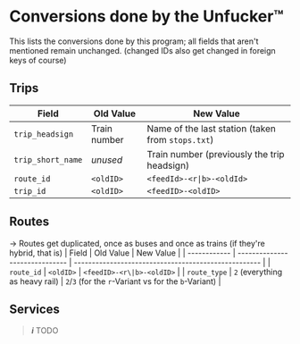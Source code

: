 # Conversions done by the Unfucker™
This lists the conversions done by this program; all fields that aren't mentioned remain unchanged. (changed IDs also get changed in foreign keys of course)

## Trips
| Field             | Old Value    | New Value                                         |
| ----------------- | ------------ | ------------------------------------------------- |
| `trip_headsign`   | Train number | Name of the last station (taken from `stops.txt`) |
| `trip_short_name` | *unused*     | Train number  (previously the trip headsign)      |
| `route_id`        | `<oldID>`    | `<feedId>-<r\|b>-<oldId>`                         |
| `trip_id`         | `<oldID>`    | `<feedID>-<oldID>`                                |

## Routes
$\rightarrow$ Routes get duplicated, once as buses and once as trains (if they're hybrid, that is)
| Field        | Old Value                      | New Value                                            |
| ------------ | ------------------------------ | ---------------------------------------------------- |
| `route_id`   | `<oldID>`                      | `<feedID>-<r\|b>-<oldID>`                                     |
| `route_type` | `2` (everything as heavy rail) | `2`/`3` (for the `r`-Variant vs for the `b`-Variant) |

## Services
> ***i*** TODO